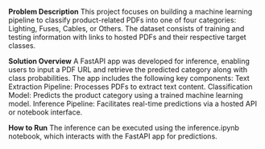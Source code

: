 **Problem Description**
This project focuses on building a machine learning pipeline to classify product-related PDFs into one of four categories: Lighting, Fuses, Cables, or Others. The dataset consists of training and testing information with links to hosted PDFs and their respective target classes.

**Solution Overview**
A FastAPI app was developed for inference, enabling users to input a PDF URL and retrieve the predicted category along with class probabilities. The app includes the following key components:
  Text Extraction Pipeline: Processes PDFs to extract text content.
  Classification Model: Predicts the product category using a trained machine learning model.
  Inference Pipeline: Facilitates real-time predictions via a hosted API or notebook interface.
  
**How to Run**
The inference can be executed using the inference.ipynb notebook, which interacts with the FastAPI app for predictions.
